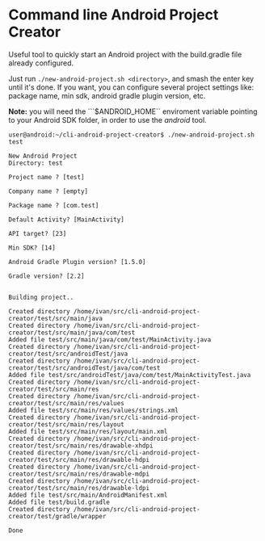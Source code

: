 # Command line Android Project Creator

Useful tool to quickly start an Android project with the build.gradle file already configured.

Just run ```./new-android-project.sh <directory>```, and smash the enter key until it's done.
If you want, you can configure several project settings like: package name, min sdk, android gradle plugin version, etc.

**Note:** you will need the ```$ANDROID_HOME`` enviroment variable pointing to your Android SDK folder, in order to use the _android_ tool.

```
user@android:~/cli-android-project-creator$ ./new-android-project.sh test

New Android Project
Directory: test

Project name ? [test]

Company name ? [empty]

Package name ? [com.test]

Default Activity? [MainActivity]

API target? [23]

Min SDK? [14]

Android Gradle Plugin version? [1.5.0]

Gradle version? [2.2]


Building project..

Created directory /home/ivan/src/cli-android-project-creator/test/src/main/java
Created directory /home/ivan/src/cli-android-project-creator/test/src/main/java/com/test
Added file test/src/main/java/com/test/MainActivity.java
Created directory /home/ivan/src/cli-android-project-creator/test/src/androidTest/java
Created directory /home/ivan/src/cli-android-project-creator/test/src/androidTest/java/com/test
Added file test/src/androidTest/java/com/test/MainActivityTest.java
Created directory /home/ivan/src/cli-android-project-creator/test/src/main/res
Created directory /home/ivan/src/cli-android-project-creator/test/src/main/res/values
Added file test/src/main/res/values/strings.xml
Created directory /home/ivan/src/cli-android-project-creator/test/src/main/res/layout
Added file test/src/main/res/layout/main.xml
Created directory /home/ivan/src/cli-android-project-creator/test/src/main/res/drawable-xhdpi
Created directory /home/ivan/src/cli-android-project-creator/test/src/main/res/drawable-hdpi
Created directory /home/ivan/src/cli-android-project-creator/test/src/main/res/drawable-mdpi
Created directory /home/ivan/src/cli-android-project-creator/test/src/main/res/drawable-ldpi
Added file test/src/main/AndroidManifest.xml
Added file test/build.gradle
Created directory /home/ivan/src/cli-android-project-creator/test/gradle/wrapper

Done
```
